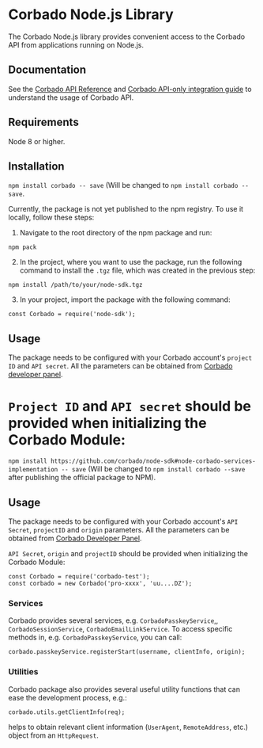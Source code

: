 # Corbado Node.js Library 

The Corbado Node.js library provides convenient access to the Corbado API from applications running on Node.js.

## Documentation 

See the [Corbado API Reference](https://api.corbado.com/docs/api/) and [Corbado API-only integration guide](https://docs.corbado.com/integrations/api-only) to understand the usage of Corbado API. 

## Requirements 

Node 8 or higher. 

## Installation 

```npm install corbado -- save``` (Will be changed to ```npm install corbado --save```.

Currently, the package is not yet published to the npm registry. To use it locally, follow these steps:

1. Navigate to the root directory of the npm package and run:
```
npm pack
```
2. In the project, where you want to use the package, run the following command to install the `.tgz` file, which was created in the previous step:
```
npm install /path/to/your/node-sdk.tgz
```
3. In your project, import the package with the following command:
```
const Corbado = require('node-sdk');
```

## Usage 

The package needs to be configured with your Corbado account's ```project ID``` and ```API secret```. All the parameters can be obtained from [Corbado developer panel](https://app.corbado.com). 

```Project ID``` and ```API secret``` should be provided when initializing the Corbado Module: 
=======
```npm install https://github.com/corbado/node-sdk#node-corbado-services-implementation -- save``` (Will be changed to ```npm install corbado --save```   after publishing the official package to NPM).

## Usage 

The package needs to be configured with your Corbado account's ```API Secret```, ```projectID``` and ```origin``` parameters. All the parameters can be obtained from [Corbado Developer Panel](https://app.corbado.com). 

```API Secret```, ```origin``` and ```projectID``` should be provided when initializing the Corbado Module:

```
const Corbado = require('corbado-test');
const corbado = new Corbado('pro-xxxx', 'uu....DZ');

```

### Services 

Corbado provides several services, e.g. ```CorbadoPasskeyService```,, ```CorbadoSessionService```, ```CorbadoEmailLinkService```.
To access specific methods in, e.g. ```CorbadoPasskeyService```, you can call:

```
corbado.passkeyService.registerStart(username, clientInfo, origin);
```

### Utilities

Corbado package also provides several useful utility functions that can ease the development process, e.g.:
```
corbado.utils.getClientInfo(req);
```
helps to obtain relevant client information (```UserAgent```, ```RemoteAddress```, etc.) object from an ```HttpRequest```.
